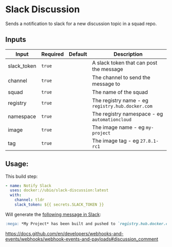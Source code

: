 # Slack Discussion

Sends a notification to slack for a new discussion topic in a squad repo.

## Inputs

| Input           | Required  | Default | Description
| --------------- | --------- | ------- | -----------
| slack_token     | `true`    |         | A slack token that can post the message
| channel         | `true`    |         | The channel to send the message to
| squad           | `true`    |         | The name of the squad
| registry        | `true`    |         | The registry name - eg `registry.hub.docker.com`
| namespace       | `true`    |         | The registry namespace - eg `automationcloud`
| image           | `true`    |         | The image name - eg `my-project`
| tag             | `true`    |         | The image tag - eg `27.8.1-rc1`

## Usage:

This build step:

```yaml
- name: Notify Slack
  uses: docker://ubio/slack-discussion:latest
  with:
    channel: tldr
    slack_token: ${{ secrets.SLACK_TOKEN }}
```

Will generate the [following message in Slack](https://app.slack.com/block-kit-builder/T02FBD280#%7B%22blocks%22:%5B%7B%22type%22:%22section%22,%22text%22:%7B%22type%22:%22mrkdwn%22,%22text%22:%22:package:%20*My%20Project*%20has%20been%20built%20and%20pushed%20to%20%60registry.hub.docker.com/automationcloud/my-project:27.8.1-rc1%60%22%7D%7D%5D%7D):

```markdown
:mega: *My Project* has been built and pushed to `registry.hub.docker.com/automationcloud/my-project:27.8.1-rc1`
```



https://docs.github.com/en/developers/webhooks-and-events/webhooks/webhook-events-and-payloads#discussion_comment